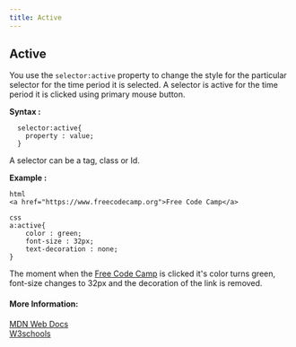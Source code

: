 ```yaml
---
title: Active
---
```

## Active

You use the `selector:active` property to change the style for the particular selector for the time period it is selected. A selector is active for the time period it is clicked using primary mouse button.

**Syntax :**
```
  selector:active{ 
    property : value;
  }
```
A selector can be a tag, class or Id.

**Example :**
```
html
<a href="https://www.freecodecamp.org">Free Code Camp</a>
```
```
css
a:active{
    color : green;
    font-size : 32px;
    text-decoration : none;
}
```
The moment when the <a href="https://www.freecodecamp.org">Free Code Camp</a> is clicked it's color turns green, font-size changes to 32px
and the decoration of the link is removed.
#### More Information:
<a href='https://developer.mozilla.org/en-US/docs/Web/CSS/%3Aactive' target='_blank'>MDN Web Docs</a><br>
<a href='https://www.w3schools.com/cssref/sel_active.asp' target='_blank'>W3schools</a>



